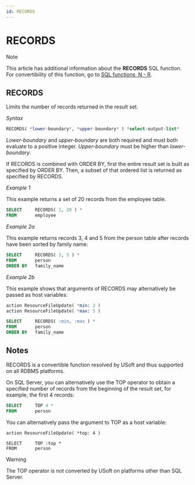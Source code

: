 ```yaml
---
id: RECORDS
---
```


# RECORDS



> [!NOTE]
> This article has additional information about the **RECORDS** SQL function.
> For convertibility of this function, go to [SQL functions  N - R](/docs/Modeller%20and%20Rules%20Engine/SQL%20functions/SQL%20functions%20NR.md).

## **RECORDS**

Limits the number of records returned in the result set.

*Syntax*

```sql
RECORDS( *lower-boundary*, *upper-boundary* ) *select-output-list*
```

*Lower-boundary* and *upper-boundary* are both required and must both evaluate to a positive integer. *Upper-boundary* must be higher than *lower-boundary*.

If RECORDS is combined with ORDER BY, first the entire result set is built as specified by ORDER BY. Then, a subset of that ordered list is returned as specified by RECORDS.

*Example 1*

This example returns a set of 20 records from the employee table.

```sql
SELECT     RECORDS( 1, 20 ) *
FROM       employee
```

*Example 2a*

This example returns records 3, 4 and 5 from the person table after records have been sorted by family name:

```sql
SELECT     RECORDS( 3, 5 ) *
FROM       person
ORDER BY   family_name
```

*Example 2b*

This example shows that arguments of RECORDS may alternatively be passed as host variables:

```sql
action ResourceFileUpdate( *min: 3 )
action ResourceFileUpdate( *max: 5 )

SELECT     RECORDS( :min, :max ) *
FROM       person
ORDER BY   family_name
```

## Notes

RECORDS is a convertible function resolved by USoft and thus supported on all RDBMS platforms.

On SQL Server, you can alternatively use the TOP operator to obtain a specified number of records from the beginning of the result set, for example, the first 4 records: 

```sql
SELECT     TOP 4 *
FROM       person
```

You can alternatively pass the argument to TOP as a host variable:

```
action ResourceFileUpdate( *top: 4 )

SELECT     TOP :top *
FROM       person
```

> [!WARNING]
> The TOP operator is not converted by USoft on platforms other than SQL Server.